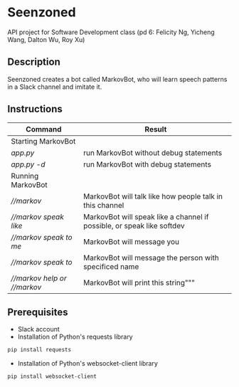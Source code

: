 # Seenzoned
API project for Software Development class (pd 6: Felicity Ng, Yicheng Wang, Dalton Wu, Roy Xu)

## Description
Seenzoned creates a bot called MarkovBot, who will learn speech patterns in a Slack channel and imitate it.

## Instructions

| Command                                         | Result                                                                  |
|-------------------------------------------------|-------------------------------------------------------------------------|
| Starting MarkovBot                              |                                                                         |
| *app.py*                                        | run MarkovBot without debug statements                                  |
| *app.py -d*                                     | run MarkovBot with debug statements                                     |
| Running MarkovBot                               |                                                                         |
| *//markov*                                      | MarkovBot will talk like how people talk in this channel                |
| *//markov speak like <channel>*                 | MarkovBot will speak like a channel if possible, or speak like softdev  |
| *//markov speak to me*                          | MarkovBot will message you                                              |
| *//markov speak to <name>*                      | MarkovBot will message the person with specificed name                  |
| *//markov help or //markov <invalid command>*   | MarkovBot will print this string"""                                     |

## Prerequisites
- Slack account
- Installation of Python's requests library
```bash
pip install requests
```
- Installation of Python's websocket-client library
```bash
pip install websocket-client
```
